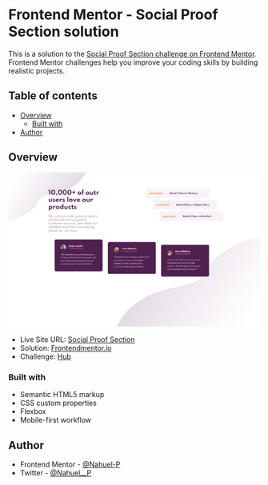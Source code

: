 # Frontend Mentor - Social Proof Section solution

This is a solution to the [Social Proof Section challenge on Frontend Mentor](https://www.frontendmentor.io/challenges/social-proof-section-6e0qTv_bA/hub/social-proof-section-htmlcss-7YLopYD3o). Frontend Mentor challenges help you improve your coding skills by building realistic projects. 

## Table of contents

- [Overview](#overview)
  - [Built with](#built-with)
- [Author](#author)



## Overview
![](./assets/images/screenshot.png)
- Live Site URL: [Social Proof Section](https://frontendmentor-newbie.github.io/02.social-proof-section/)
- Solution: [Frontendmentor.io](https://www.frontendmentor.io/solutions/social-proof-section-htmlcss-7YLopYD3o)
- Challenge: [Hub](https://www.frontendmentor.io/challenges/social-proof-section-6e0qTv_bA/hub/social-proof-section-htmlcss-7YLopYD3o)

### Built with

- Semantic HTML5 markup
- CSS custom properties
- Flexbox
- Mobile-first workflow


## Author
- Frontend Mentor - [@Nahuel-P](https://www.frontendmentor.io/profile/Nahuel-P)
- Twitter - [@Nahuel__P](https://twitter.com/Nahuel__P)

